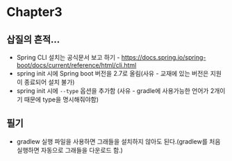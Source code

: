 # Chapter3 
## 삽질의 흔적...
- Spring CLI 설치는 공식문서 보고 하기 - https://docs.spring.io/spring-boot/docs/current/reference/html/cli.html
- spring init 시에 Spring boot 버전을 2.7로 올림(사유 - 교재에 있는 버전은 지원이 종료되어 설치 불가)
- spring init 시에 `--type` 옵션을 추가함 (사유 - gradle에 사용가능한 언어가 2개이기 때문에 type을 명시해줘야함)

## 필기
- gradlew 실행 파일을 사용하면 그래들을 설치하지 않아도 된다.(gradlew를 처음 실행하면 자동으로 그래들을 다운로드 함.)